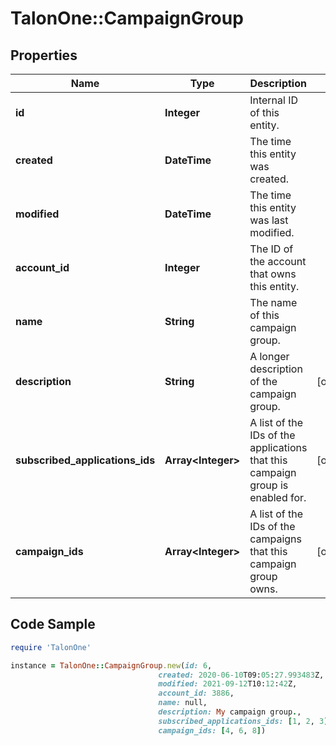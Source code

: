 # TalonOne::CampaignGroup

## Properties

Name | Type | Description | Notes
------------ | ------------- | ------------- | -------------
**id** | **Integer** | Internal ID of this entity. | 
**created** | **DateTime** | The time this entity was created. | 
**modified** | **DateTime** | The time this entity was last modified. | 
**account_id** | **Integer** | The ID of the account that owns this entity. | 
**name** | **String** | The name of this campaign group. | 
**description** | **String** | A longer description of the campaign group. | [optional] 
**subscribed_applications_ids** | **Array&lt;Integer&gt;** | A list of the IDs of the applications that this campaign group is enabled for. | [optional] 
**campaign_ids** | **Array&lt;Integer&gt;** | A list of the IDs of the campaigns that this campaign group owns. | [optional] 

## Code Sample

```ruby
require 'TalonOne'

instance = TalonOne::CampaignGroup.new(id: 6,
                                 created: 2020-06-10T09:05:27.993483Z,
                                 modified: 2021-09-12T10:12:42Z,
                                 account_id: 3886,
                                 name: null,
                                 description: My campaign group.,
                                 subscribed_applications_ids: [1, 2, 3],
                                 campaign_ids: [4, 6, 8])
```


